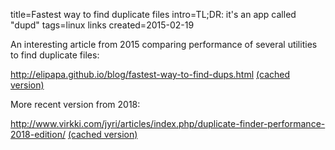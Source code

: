 title=Fastest way to find duplicate files
intro=TL;DR: it's an app called "dupd"
tags=linux links
created=2015-02-19

An interesting article from 2015 comparing performance of several utilities to find duplicate files:

<http://elipapa.github.io/blog/fastest-way-to-find-dups.html> [(cached version)](http://archive.is/mMDfb)

More recent version from 2018:

<http://www.virkki.com/jyri/articles/index.php/duplicate-finder-performance-2018-edition/> [(cached version)](http://archive.is/YDaIv)
